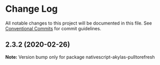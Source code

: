 # Change Log

All notable changes to this project will be documented in this file.
See [Conventional Commits](https://conventionalcommits.org) for commit guidelines.

## 2.3.2 (2020-02-26)

**Note:** Version bump only for package nativescript-akylas-pulltorefresh
